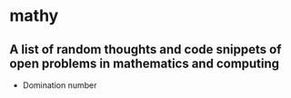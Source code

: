 # mathy

## A list of random thoughts and code snippets of open problems in mathematics and computing
- Domination number

